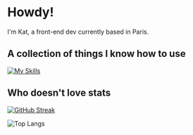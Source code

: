 # Howdy!

I'm Kat, a front-end dev currently based in Paris.

## A collection of things I know how to use

[![My Skills](https://skillicons.dev/icons?i=js,html,css,ruby,react,vite,bootstrap,heroku,latex,mysql,postgres,rails,regex,sass,sqlite,tailwind,vscode)](https://skillicons.dev)

## Who doesn't love stats

<p align="center">


[![GitHub Streak](https://streak-stats.demolab.com?user=katamaric&theme=transparent&hide_border=true&mode=weekly&card_width=490&ring=EB5454&fire=EB5454&stroke=C1E38F&dates=C1E38F&currStreakNum=C1E38F&sideNums=C1E38F&sideLabels=EB5454&currStreakLabel=EB5454)](https://git.io/streak-stats)


![Top Langs](https://github-readme-stats.vercel.app/api/top-langs/?username=katamaric&layout=donut&theme=transparent&hide_border=true&hide=Dockerfile)
</p>

